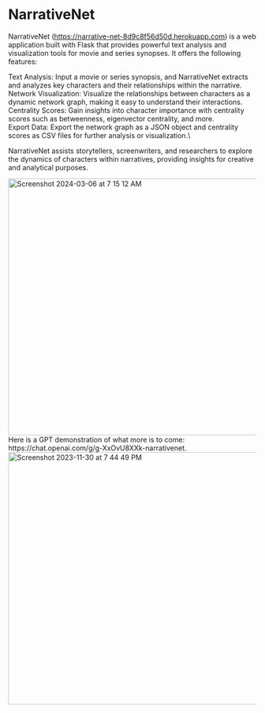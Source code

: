 # NarrativeNet
NarrativeNet (https://narrative-net-8d9c8f56d50d.herokuapp.com) is a web application built with Flask that provides powerful text analysis and visualization tools for movie and series synopses. It offers the following features:

Text Analysis: Input a movie or series synopsis, and NarrativeNet extracts and analyzes key characters and their relationships within the narrative.\
Network Visualization: Visualize the relationships between characters as a dynamic network graph, making it easy to understand their interactions.\
Centrality Scores: Gain insights into character importance with centrality scores such as betweenness, eigenvector centrality, and more.\
Export Data: Export the network graph as a JSON object and centrality scores as CSV files for further analysis or visualization.\

NarrativeNet assists storytellers, screenwriters, and researchers to explore the dynamics of characters within narratives, providing insights for creative and analytical purposes.


<img width="521" alt="Screenshot 2024-03-06 at 7 15 12 AM" src="https://github.com/han-daniel/NarrativeNet/assets/43096627/049ce53e-8f1a-4414-b353-1326bed87ddd">
Here is a GPT demonstration of what more is to come: https://chat.openai.com/g/g-XxOvU8XXk-narrativenet.
<img width="512" alt="Screenshot 2023-11-30 at 7 44 49 PM" src="https://github.com/han-daniel/NarrativeNet/assets/43096627/ee7a5597-2bcc-4824-9719-fb1e5c3ee706">
